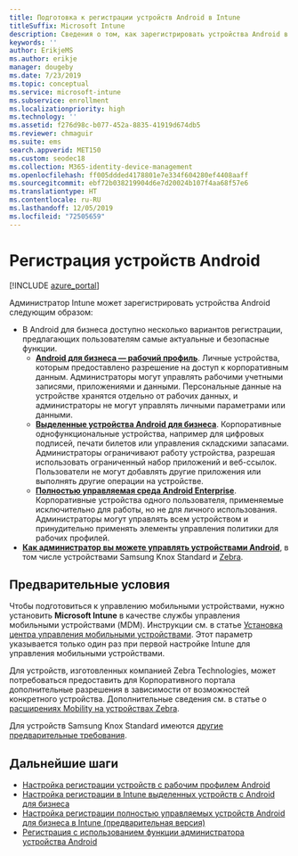 ```yaml
---
title: Подготовка к регистрации устройств Android в Intune
titleSuffix: Microsoft Intune
description: Сведения о том, как зарегистрировать устройства Android в Intune.
keywords: ''
author: ErikjeMS
ms.author: erikje
manager: dougeby
ms.date: 7/23/2019
ms.topic: conceptual
ms.service: microsoft-intune
ms.subservice: enrollment
ms.localizationpriority: high
ms.technology: ''
ms.assetid: f276d98c-b077-452a-8835-41919d674db5
ms.reviewer: chmaguir
ms.suite: ems
search.appverid: MET150
ms.custom: seodec18
ms.collection: M365-identity-device-management
ms.openlocfilehash: ff005ddded4178801e7e334f604280ef4408aaff
ms.sourcegitcommit: ebf72b038219904d6e7d20024b107f4aa68f57e6
ms.translationtype: HT
ms.contentlocale: ru-RU
ms.lasthandoff: 12/05/2019
ms.locfileid: "72505659"
---
```

# <a name="enroll-android-devices"></a>Регистрация устройств Android

[!INCLUDE [azure_portal](../includes/azure_portal.md)]

Администратор Intune может зарегистрировать устройства Android следующим образом:
- В Android для бизнеса доступно несколько вариантов регистрации, предлагающих пользователям самые актуальные и безопасные функции.
    - [**Android для бизнеса — рабочий профиль**](android-work-profile-enroll.md). Личные устройства, которым предоставлено разрешение на доступ к корпоративным данным. Администраторы могут управлять рабочими учетными записями, приложениями и данными. Персональные данные на устройстве хранятся отдельно от рабочих данных, и администраторы не могут управлять личными параметрами или данными. 
    - [**Выделенные устройства Android для бизнеса**](android-kiosk-enroll.md). Корпоративные однофункциональные устройства, например для цифровых подписей, печати билетов или управления складскими запасами. Администраторы ограничивают работу устройства, разрешая использовать ограниченный набор приложений и веб-ссылок. Пользователи не могут добавлять другие приложения или выполнять другие операции на устройстве.
    - [**Полностью управляемая среда Android Enterprise**](android-fully-managed-enroll.md). Корпоративные устройства одного пользователя, применяемые исключительно для работы, но не для личного использования. Администраторы могут управлять всем устройством и принудительно применять элементы управления политики для рабочих профилей. 
- [**Как администратор вы можете управлять устройствами Android**](android-enroll-device-administrator.md), в том числе устройствами Samsung Knox Standard и [Zebra](../configuration/android-zebra-mx-overview.md). 

## <a name="prerequisites"></a>Предварительные условия

Чтобы подготовиться к управлению мобильными устройствами, нужно установить **Microsoft Intune** в качестве службы управления мобильными устройствами (MDM). Инструкции см. в статье [Установка центра управления мобильными устройствами](../fundamentals/mdm-authority-set.md). Этот параметр указывается только один раз при первой настройке Intune для управления мобильными устройствами.

Для устройств, изготовленных компанией Zebra Technologies, может потребоваться предоставить для Корпоративного портала дополнительные разрешения в зависимости от возможностей конкретного устройства. Дополнительные сведения см. в статье о [расширениях Mobility на устройствах Zebra](../configuration/android-zebra-mx-overview.md).

Для устройств Samsung Knox Standard имеются [другие предварительные требования](android-samsung-knox-mobile-enroll.md).

## <a name="next-steps"></a>Дальнейшие шаги

- [Настройка регистрации устройств с рабочим профилем Android](android-work-profile-enroll.md)
- [Настройка регистрации в Intune выделенных устройств с Android для бизнеса](android-kiosk-enroll.md)
- [Настройка регистрации полностью управляемых устройств Android для бизнеса в Intune (предварительная версия)](android-fully-managed-enroll.md)
- [Регистрация с использованием функции администратора устройства Android](android-enroll-device-administrator.md)

